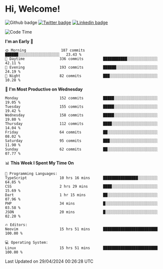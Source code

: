   # Hi, Welcome!
  ![Github badge](https://img.shields.io/github/followers/kraken-afk.svg?style=social&label=Follow&maxAge=2592000)
  [![Twitter badge](https://img.shields.io/badge/-Twitter-00acee?style=flat-square&logo=Twitter&logoColor=white)](https://twitter.com/trshppl)
  [![Linkedin badge](https://img.shields.io/badge/LinkedIn-0077B5?style=flat-square&logo=linkedin&logoColor=white)](https://www.linkedin.com/in/noveanrer)
<!--START_SECTION:waka-->
![Code Time](http://img.shields.io/badge/Code%20Time-166%20hrs%2026%20mins-blue)

**I'm an Early 🐤** 

```text
🌞 Morning                187 commits         ██████░░░░░░░░░░░░░░░░░░░   23.43 % 
🌆 Daytime                336 commits         ███████████░░░░░░░░░░░░░░   42.11 % 
🌃 Evening                193 commits         ██████░░░░░░░░░░░░░░░░░░░   24.19 % 
🌙 Night                  82 commits          ███░░░░░░░░░░░░░░░░░░░░░░   10.28 % 
```
📅 **I'm Most Productive on Wednesday** 

```text
Monday                   152 commits         █████░░░░░░░░░░░░░░░░░░░░   19.05 % 
Tuesday                  155 commits         █████░░░░░░░░░░░░░░░░░░░░   19.42 % 
Wednesday                158 commits         █████░░░░░░░░░░░░░░░░░░░░   19.80 % 
Thursday                 112 commits         ████░░░░░░░░░░░░░░░░░░░░░   14.04 % 
Friday                   64 commits          ██░░░░░░░░░░░░░░░░░░░░░░░   08.02 % 
Saturday                 95 commits          ███░░░░░░░░░░░░░░░░░░░░░░   11.90 % 
Sunday                   62 commits          ██░░░░░░░░░░░░░░░░░░░░░░░   07.77 % 
```


📊 **This Week I Spent My Time On** 

```text
💬 Programming Languages: 
TypeScript               10 hrs 16 mins      ████████████████░░░░░░░░░   64.85 % 
CSS                      2 hrs 29 mins       ████░░░░░░░░░░░░░░░░░░░░░   15.69 % 
Dart                     1 hr 15 mins        ██░░░░░░░░░░░░░░░░░░░░░░░   07.96 % 
PHP                      34 mins             █░░░░░░░░░░░░░░░░░░░░░░░░   03.58 % 
JSON                     20 mins             █░░░░░░░░░░░░░░░░░░░░░░░░   02.20 % 

🔥 Editors: 
Neovim                   15 hrs 51 mins      █████████████████████████   100.00 % 

💻 Operating System: 
Linux                    15 hrs 51 mins      █████████████████████████   100.00 % 
```


 Last Updated on 29/04/2024 00:26:28 UTC
<!--END_SECTION:waka-->